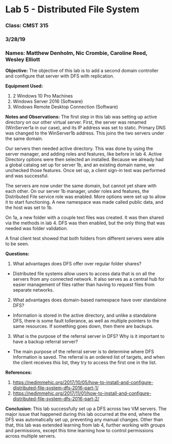 ﻿# Lab 5 - Distributed File System

### Class: CMST 315

### 3/28/19

### Names: Matthew Denholm, Nic Crombie, Caroline Reed, Wesley Elliott

**Objective:** The objective of this lab is to add a second domain controller and configure that server with DFS with replication.

**Equipment Used:**
1. 2 Windows 10 Pro Machines
2. Windows Server 2016 (Software)
3. Windows Remote Desktop Connection (Software)

**Notes and Observations:** The first step in this lab was setting up active directory on our other virtual server. First, the server was renamed (WinServer1a in our case), and its IP address was set to static. Primary DNS was changed to the WinServer1b address. This joins the two servers under the same domain.

Our servers then needed active directory. This was done by using the server manager, and adding roles and features, like before in lab 4. Active Directory options were then selected an installed. Because we already had a global catalog set up for server 1b, and an existing domain name, we unchecked those features. Once set up, a client sign-in test was performed and was successful.

The servers are now under the same domain, but cannot yet share with each other. On our server 1b manager, under roles and features, the Distributed File service role was enabled. More options were set up to allow it to start functioning. A new namespace was made called public data, and the host was set to 1b.

On 1a, a new folder with a couple text files was created. It was then shared via the methods in lab 4. DFS was then enabled, but the only thing that was needed was folder validation.

A final client test showed that both folders from different servers were able to be seen.

**Questions:**
1. What advantages does DFS offer over regular folder shares?
  - Distributed file systems allow users to access data that is on all the servers from any connected network. It also serves as a central hub for easier management of files rather than having to request files from separate networks.
2. What advantages does domain-based namespace have over standalone DFS?
  - Information is stored in the active directory, and unlike a standalone DFS, there is some fault tollerance, as well as multiple pointers to the same resources. If something goes down, then there are backups.
3. What is the purpose of the referral server in DFS? Why is it important to have a backup referral server?
  - The main purpose of the referral server is to determine where DFS Information is saved. The referral is an ordered list of targets, and when the client receives this list, they try to access the first one in the list.

**References:**
1. https://nedimmehic.org/2017/10/05/how-to-install-and-configure-distributed-file-system-dfs-2016-part-1/
2. https://nedimmehic.org/2017/11/01/how-to-install-and-configure-distributed-file-system-dfs-2016-part-2/

**Conclusion:** This lab successfully set up a DFS across two VM servers. The major issue that happened during this lab occurred at the end, where the DFS was automatically set up, preventing any manual changes. Other than that, this lab was extended learning from lab 4, further working with groups and permissions, except this time learning how to control permissions across multiple servers.